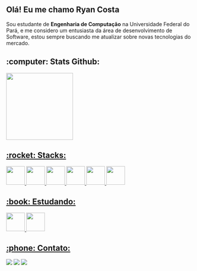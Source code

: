 ### <h2>Olá! Eu me chamo Ryan Costa</h2>
Sou estudante de <strong>Engenharia de Computação</strong> na Universidade Federal do Pará, e me considero um entusiasta da área de desenvolvimento de Software, estou sempre buscando me atualizar sobre novas tecnologias do mercado.
<h2>:computer: Stats Github:</h2>
 <div>
  <a href="https:github.com/RyannBenjamim">
  <img height="180em" src="https://github-readme-stats.vercel.app/api?username=RyannBenjamim&show_icons=true&theme=nightowl&include_all_commits=true&count_private=true"/>
</div>
 
 <h2>:rocket: Stacks:</h2>
 <div style="display: inline_block">
  <img src="https://cdn.jsdelivr.net/gh/devicons/devicon@latest/icons/html5/html5-original.svg" width="50px" />
  <img src="https://cdn.jsdelivr.net/gh/devicons/devicon@latest/icons/css3/css3-original.svg" width="50px" />
  <img src="https://cdn.jsdelivr.net/gh/devicons/devicon@latest/icons/javascript/javascript-original.svg" width="50px" />
  <img src="https://cdn.jsdelivr.net/gh/devicons/devicon@latest/icons/sass/sass-original.svg" width="50px" />
  <img src="https://cdn.jsdelivr.net/gh/devicons/devicon@latest/icons/react/react-original.svg" width="50px" />
  <img src="https://cdn.jsdelivr.net/gh/devicons/devicon@latest/icons/nodejs/nodejs-original.svg" width="50px" /> 
</div>
 
 ##
 
 <h2>:book: Estudando:</h2>
  <div style="display: inline_block">
  <img src="https://cdn.jsdelivr.net/gh/devicons/devicon@latest/icons/prisma/prisma-original.svg" width="50px" />
   <img src="https://cdn.jsdelivr.net/gh/devicons/devicon@latest/icons/azuresqldatabase/azuresqldatabase-original.svg" width="50px" /> 
</div>
 
  ##
 
 <h2>:phone: Contato:</h2>
<div>
  <a href="https://www.linkedin.com/in/ryan-costa-a4b96b233/" target="_blank"><img src="https://img.shields.io/badge/Linkedin-1877F2?style=for-the-badge&logo=linkedin&logoColor=white" target="_blank"></a>
  <a href="https://www.instagram.com/ryann_benjamim/" target="_blank"><img src="https://img.shields.io/badge/-Instagram-%23E4405F?style=for-the-badge&logo=instagram&logoColor=white" target="_blank"></a>
  <a href="https://www.facebook.com/ryan.costa.982" target="_blank"><img src="https://img.shields.io/badge/Facebook-1877F2?style=for-the-badge&logo=facebook&logoColor=white" target="_blank"></a>
</div>
